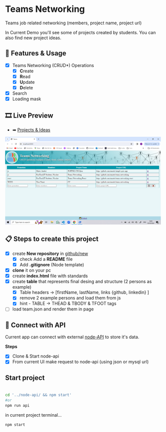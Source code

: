# Teams Networking

Teams job related networking (members, project name, project url)

In Current Demo you'll see some of projects created by students.
You can also find new project ideas.

## 💠 Features & Usage

- [x] Teams Networking (CRUD\*) Operations
  - [x] **C**reate
  - [x] **R**ead
  - [x] **U**pdate
  - [x] **D**elete
- [x] Search
- [x] Loading mask

## 🎞 Live Preview

- ➡ [Projects & Ideas](https://nmatei.github.io/teams-networking/)

![Preview](src/images/project.png)

## 📋 Steps to create this project

- [x] create **New repository** in [github/new](https://github.com/new)
  - [x] check Add a **README** file
  - [x] Add **.gitignore** (Node template)
- [x] **clone** it on your pc
- [x] create **index.html** file with standards
- [x] create **table** that represents final desing and structure (2 persons as example)
  - [x] Table headers -> [firstName, lastName, links {github, linkedin} ]
  - [x] remove 2 example persons and load them from js
  - [x] hint - TABLE -> THEAD & TBODY & TFOOT tags
- [ ] load team.json and render them in page

## 🧩 Connect with API

Current app can connect with external [node-API](https://github.com/nmatei/node-api) to store it's data.

**Steps**

- [x] Clone & Start node-api
- [x] From current UI make request to node-api (using json or mysql url)

## Start project

```sh

cd '../node-api/ && npm start'
#or
npm run api

```

in current project terminal...

```sh
npm start
```

